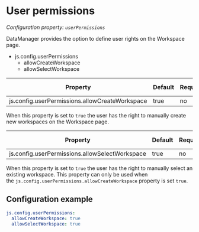 # User permissions

*Configuration property: `userPermissions`*

DataManager provides the option to define user rights on the Workspace page.

-   js.config.userPermissions
    -   allowCreateWorkspace
    -   allowSelectWorkspace

| Property | Default | Required | Conflicts with | Valid values |
| -------- | ------- | -------- | -------------- | ------------ |
| js.config.userPermissions.allowCreateWorkspace | true | no | none | boolean |

When this property is set to `true` the user has the right to manually create new workspaces on the Workspace page.

| Property | Default | Required | Conflicts with | Valid values |
| -------- | ------- | -------- | -------------- | ------------ |
| js.config.userPermissions.allowSelectWorkspace | true | no | none | boolean |

When this property is set to `true` the user has the right to manually select an existing workspace. This property can only be used when the `js.config.userPermissions.allowCreateWorkspace` property is set `true`.

## Configuration example

``` yaml
js.config.userPermissions:
  allowCreateWorkspace: true
  allowSelectWorkspace: true
```
